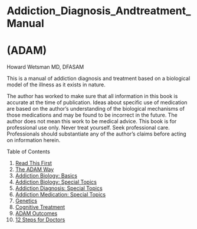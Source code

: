 <p align="center"><h1>Addiction_Diagnosis_Andtreatment_Manual</h1>
<h1>(ADAM)</h1>
Howard Wetsman MD, DFASAM</p>



This is a manual of addiction diagnosis and treatment based on a biological model of the illness as it exists in nature. 

The author has worked to make sure that all information in this book is accurate at the time of publication. Ideas about specific use of medication are based on the author’s understanding of the biological mechanisms of those medications and may be found to be incorrect in the future. The author does not mean this work to be medical advice. This book is for professional use only. Never treat yourself. Seek professional care. Professionals should substantiate any of the author’s claims before acting on information herein.

Table of Contents
1. [Read This First](./User_Caveat.md)
2. [The ADAM Way](./Part_One_The_ADAM_Way.md)
3. [Addiction Biology: Basics](./Part_Two_Biology_Basics.md)
4. [Addiction Biology: Special Topics](./Part_Three_Special_Topics_In_Biology.md)
5. [Addiction Diagnosis: Special Topics](./Part_Four_Special_Topics_Diagnosis.md)
6. [Addiction Medication: Special Topics](./Part_Five_Special_Topics_Medication.md)
7. [Genetics](./Part_Nine_Genetics.md)
8. [Cognitive Treatment](./Part_Ten_Cognitive_Treatment.md)
9. [ADAM Outcomes](./Part_Twelve_ADAM_Outcomes.md)
10. [12 Steps for Doctors](./Part_Thirteen_12_Steps_For_Doctors.md)
